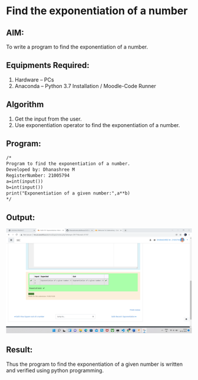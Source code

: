 # Find the exponentiation of a number

## AIM:
To write a program to find the exponentiation of a number.

## Equipments Required:
1. Hardware – PCs
2. Anaconda – Python 3.7 Installation / Moodle-Code Runner

## Algorithm
1. Get the input from the user.
2. Use exponentiation operator to find the exponentiation of a number.

## Program:
```
/*
Program to find the exponentiation of a number.
Developed by: Dhanashree M
RegisterNumber: 21005794
a=int(input())
b=int(input())
print("Exponentiation of a given number:",a**b)
*/
```

## Output:
![exponentiation of a number](image.png)


## Result:
Thus the program to find the exponentiation of a given number is written and verified using python programming.
